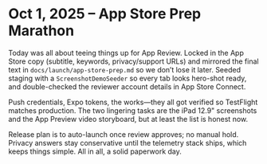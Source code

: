 # Oct 1, 2025 – App Store Prep Marathon

Today was all about teeing things up for App Review. Locked in the App Store copy (subtitle, keywords, privacy/support URLs) and mirrored the final text in `docs/launch/app-store-prep.md` so we don’t lose it later. Seeded staging with a `ScreenshotDemoSeeder` so every tab looks hero-shot ready, and double-checked the reviewer account details in App Store Connect.

Push credentials, Expo tokens, the works—they all got verified so TestFlight matches production. The two lingering tasks are the iPad 12.9" screenshots and the App Preview video storyboard, but at least the list is honest now.

Release plan is to auto-launch once review approves; no manual hold. Privacy answers stay conservative until the telemetry stack ships, which keeps things simple. All in all, a solid paperwork day.
